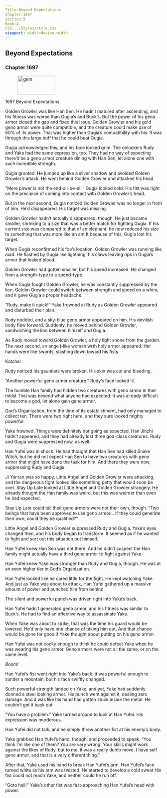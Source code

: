 ```yaml
---
Title:Beyond Expectations 
Chapter:1697 
Section:5 
Book:4 
CSS:../Styles/style.css 
viewport: width=device-width
---
```

  
## Beyond Expectations
### Chapter 1697
  
<figure>
	<img src="../Images/gem.gif" alt="gem" id="gem" width="120" height="60" />
</figure>
  

  
1697 Beyond Expectations

Golden Growler was like Han Sen. He hadn’t matured after ascending, and his fitness was worse than Gugia’s and Buck’s. But the power of his geno armor closed the gap and fixed this issue. Golden Growler and his gold geno armor were quite compatible, and the creature could make use of 60% of its power. That was higher than Gugia’s compatibility with his. It was through this large buff that he could beat Gugia.

Gugia acknowledged this, and his face looked grim. The onlookers Rudy and Yake had the same expression, too. They had no way of expecting there’d be a geno armor creature dining with Han Sen, let alone one with such incredible strength.

Gugia grunted. He jumped up like a silver shadow and avoided Golden Growler’s attack. He went behind Golden Growler and attacked his head.

“Mere power is not the end-all-be-all.” Gugia looked cold. His fist was right on the precipice of coming into contact with Golden Growler’s head.

But in the next second, Gugia noticed Golden Growler was no longer in front of him. He’d disappeared. His target was missing.

Golden Growler hadn’t actually disappeared, though. He just became smaller, shrinking to a size that was a better match for fighting Gugia. If his current size was compared to that of an elephant, he now reduced his size to something that was more like an ant It because of this, Gugia lost his target.

When Gugia reconfirmed his foe’s location, Golden Growler was running like mad. He flashed by Gugia like lightning, his claws leaving rips in Gugia’s armor that leaked blood.

Golden Growler had gotten smaller, but his speed increased. He changed from a strength-type to a speed-type.

When Gugia fought Golden Growler, he was constantly suppressed by the lion. Golden Growler could switch between strength and speed on a whim, and it gave Gugia a proper headache.

“Rudy, make it quick!” Yake frowned at Rudy as Golden Growler appeared and disturbed their plan.

Rudy nodded, and a sky-blue geno armor appeared on him. His devilish body flew forward. Suddenly, he moved behind Golden Growler, sandwiching the lion between himself and Gugia.

As Rudy moved toward Golden Growler, a holy light shone from the garden. The next second, an ange卜like woman wrth holy armor appeared. Her hands were like swords, slashing down toward his fists.

Katcha!

Rudy noticed his gauntlets were broken. His skin was cut and bleeding.

“Another powerful geno armor creature.” Rudy’s face looked ill.

The humble Han family had hidden two creatures with geno armor in their midst That was beyond what anyone had expected. It was already difficult to become a god, let alone gain geno armor.

God’s Organization, from the time of its establishment, had only managed to collect ten. There were two right here, and they sure looked mighty powerful.

Yake frowned. Things were definitely not going as expected. Han Jinzhi hadn’t appeared, and they had already lost three god-class creatures. Rudy and Gugia were suppressed now, as well.

Han Yufei was in shock. He had thought that Han Sen had killed Snake Witch, but he did not expect Han Sen to have two creatures with geno armor that might have done the task for him. And there they were now, suppressing Rudy and Gugia.

Ji Yanran was so happy. Little Angel and Golden Growler were attacking, and the dangerous fight looked like something petty that would soon be over. Stay Up Late looked at Little Angel and Golden Growler strangely. He already thought the Han family was weird, but this was weirder than even he had expected.

Stay Up Late could tell their geno armors were not their own, though. “Two beings that have been approved to use geno armor… If they could generate their own, could they be qualified?”

Little Angel and Golden Growler suppressed Rudy and Gugia. Yake’s eyes changed then, and his body began to transform. It seemed as if he wanted to fight and sort out this situation out himself.

Han Yufei knew Han Sen was not there. And he didn’t suspect the Han family might actually have a third geno armor to fight against Yake.

Han Yufei knew Yake was stronger than Rudy and Gugia, though. He was at an even higher tier in God’s Organization.

Han Yufei looked like he cared little for the fight. He kept watching Yake. And just as Yake was about to attack, Han Yufei gathered up a massive amount of power and punched him from behind.

The silent and powerful punch was driven right into Yake’s back.

Han Yufei hadn’t generated geno armor, and his fitness was similar to Buck’s. He had to find an effective way to assassinate Yake.

When Yake was about to strike, that was the time his guard would be lowered. He’d only have one chance of taking him out. And that chance would be gone for good if Yake thought about putting on his geno armor.

Han Yufei was not cocky enough to think he could defeat Yake when he was wearing his geno armor. Geno armors were not all the same, or on the same level.

*Boom!*

Han Yufei’s fist went right into Yake’s back. It was powerful enough to sunder a mountain, but his face swiftly changed.

Such powerful strength landed on Yake, and yet, Yake had suddenly donned a steel looking armor. His punch went against it, dealing zero damage. And it was like his hand had gotten stuck inside the metal. He couldn’t get it back out

“You have a problem.” Yake turned around to look at Han Yufei. His expression was murderous.

Han Yufei did not talk, and he simply threw another fist at his enemy’s body.

Yake grabbed Han Yufei’s hand, though, and proceeded to speak. “You think I’m like one of them? You are very wrong. Your skills might work against the likes of Rudy, but to me, it was a really dumb move. I have self geno armor, and that is a very different thing.”

After that, Yake used his hand to break Han Yufei’s arm. Han Yufei’s face turned white as his arm was twisted. He started to develop a cold sweat His fist could not reach Yake, and neither could he run off.

“Goto hell!” Yake’s other fist was fast-approaching Han Yufei’s head with power.